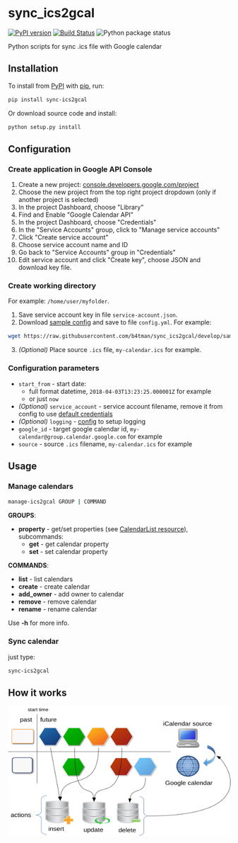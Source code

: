 # sync_ics2gcal

[![PyPI version](https://badge.fury.io/py/sync-ics2gcal.svg)](https://badge.fury.io/py/sync-ics2gcal)
[![Build Status](https://travis-ci.org/b4tman/sync_ics2gcal.svg?branch=master)](https://travis-ci.org/b4tman/sync_ics2gcal)
![Python package status](https://github.com/b4tman/sync_ics2gcal/workflows/Python%20package/badge.svg)

Python scripts for sync .ics file with Google calendar

## Installation

To install from [PyPI](https://pypi.org/project/sync-ics2gcal/) with [pip](https://pypi.python.org/pypi/pip), run:

```sh
pip install sync-ics2gcal
```

Or download source code and install:

```sh
python setup.py install
```

## Configuration

### Create application in Google API Console

1. Create a new project: [console.developers.google.com/project](https://console.developers.google.com/project)
2. Choose the new project from the top right project dropdown (only if another project is selected)
3. In the project Dashboard, choose "Library"
4. Find and Enable "Google Calendar API"
5. In the project Dashboard, choose "Credentials"
6. In the "Service Accounts" group, click to "Manage service accounts"
7. Click "Create service account"
8. Choose service account name and ID
9. Go back to "Service Accounts" group in "Credentials"
10. Edit service account and click "Create key", choose JSON and download key file.

### Create working directory

For example: `/home/user/myfolder`.

1. Save service account key in file `service-account.json`.
2. Download [sample config](https://github.com/b4tman/sync_ics2gcal/blob/develop/sample-config.yml) and save to file `config.yml`. For example:

```sh
wget https://raw.githubusercontent.com/b4tman/sync_ics2gcal/develop/sample-config.yml -O config.yml
```

3. *(Optional)* Place source `.ics` file, `my-calendar.ics` for example.

### Configuration parameters

* `start_from` - start date:
  * full format datetime, `2018-04-03T13:23:25.000001Z` for example
  * or just `now`
* *(Optional)* `service_account` - service account filename, remove it from config to use [default credentials](https://developers.google.com/identity/protocols/application-default-credentials)
* *(Optional)* `logging` - [config](https://docs.python.org/3.8/library/logging.config.html#dictionary-schema-details) to setup logging
* `google_id` - target google calendar id, `my-calendar@group.calendar.google.com` for example
* `source` - source `.ics` filename, `my-calendar.ics` for example

## Usage

### Manage calendars

```sh
manage-ics2gcal GROUP | COMMAND
```

**GROUPS**:

* **property** - get/set properties (see [CalendarList resource](https://developers.google.com/calendar/v3/reference/calendarList#resource)), subcommands:
  - **get** - get calendar property
  - **set** - set calendar property

**COMMANDS**:

* **list** - list calendars
* **create** - create calendar
* **add_owner** - add owner to calendar
* **remove** - remove calendar
* **rename** - rename calendar


Use **-h** for more info.

### Sync calendar

just type:

```sh
sync-ics2gcal
```

## How it works

![How it works](how-it-works.png)
